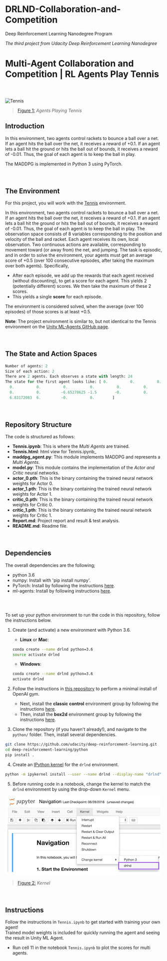 # DRLND-Collaboration-and-Competition
Deep Reinforcement Learning Nanodegree Program

_The third project from Udacity Deep Reinforcement Learning Nanodegree_

# Multi-Agent Collaboration and Competition | RL Agents Play Tennis
##### &nbsp;
![Tennis](https://github.com/Unity-Technologies/ml-agents/blob/master/docs/images/tennis.png?raw=true)
> [Figure 1:](https://github.com/Unity-Technologies/ml-agents/blob/master/docs/images/tennis.png?raw=true) _Agents Playing Tennis_

## Introduction

In this environment, two agents control rackets to bounce a ball over a net. If an agent hits the ball over the net, it receives a reward of +0.1. If an agent lets a ball hit the ground or hits the ball out of bounds, it receives a reward of -0.01. Thus, the goal of each agent is to keep the ball in play.

The MADDPG is implemented in Python 3 using PyTorch.

##### &nbsp;
## The Environment


For this project, you will work with the [Tennis](https://github.com/Unity-Technologies/ml-agents/blob/master/docs/Learning-Environment-Examples.md?fireglass_rsn=true#tennis&fireglass_params|&clear_tab_id=true&anti_bot_permission) environment.

In this environment, two agents control rackets to bounce a ball over a net. If an agent hits the ball over the net, it receives a reward of +0.1. If an agent lets a ball hit the ground or hits the ball out of bounds, it receives a reward of -0.01. Thus, the goal of each agent is to keep the ball in play.
The observation space consists of 8 variables corresponding to the position and velocity of the ball and racket. Each agent receives its own, local observation. Two continuous actions are available, corresponding to movement toward (or away from) the net, and jumping.
The task is episodic, and in order to solve the environment, your agents must get an average score of +0.5 (over 100 consecutive episodes, after taking the maximum over both agents). Specifically,
 - After each episode, we add up the rewards that each agent received (without discounting), to get a score for each agent. This yields 2 (potentially different) scores. We then take the maximum of these 2 scores.
 - This yields a single **score** for each episode.

The environment is considered solved, when the average (over 100 episodes) of those scores is at least +0.5.

**Note**: The project environment is similar to, but not identical to the Tennis environment on the [Unity ML-Agents GitHub page](https://github.com/Unity-Technologies/ml-agents/blob/master/docs/Learning-Environment-Examples.md?fireglass_rsn=true#fireglass_params|&clear_tab_id=true&anti_bot_permission).

##### &nbsp;
## The State and Action Spaces

```python
Number of agents: 2
Size of each action: 2
There are 2 agents. Each observes a state with length: 24
The state for the first agent looks like: [ 0.          0.          0.          0.          0.          0.          0.
  0.          0.          0.          0.          0.          0.          0.
  0.          0.         -6.65278625 -1.5        -0.          0.
  6.83172083  6.         -0.          0.        ]
```

##### &nbsp;


## Repository Structure
The code is structured as follows:
* **Tennis.ipynb**: This is where the _Multi Agents_ are trained.
* **Tennis.html**: html view for Tennis.ipynb_
* **maddpg_agent.py**: This module implements MADDPG and represents a _Multi Agents_.
* **model.py**: This module contains the implementation of the _Actor and Critic_ neural networks.
* **actor_0.pth**: This is the binary containing the trained neural network weights for Actor 0.
* **actor_1.pth**: This is the binary containing the trained neural network weights for Actor 1.
* **critic_0.pth**: This is the binary containing the trained neural network weights for Critic 0.
* **critic_1.pth**: This is the binary containing the trained neural network weights for Critic 1.
* **Report.md**: Project report and result & test analysis.
* **README.md**: Readme file.



##### &nbsp;

## Dependencies

The overall dependencies are the following;
* python 3.6
* numpy: Install with 'pip install numpy'.
* PyTorch: Install by following the instructions [here](https://github.com/reinforcement-learning-kr/pg_travel/wiki/Installing-Unity-ml-agents-on-Windows).
* ml-agents: Install by following instructions [here](https://github.com/Unity-Technologies/ml-agents/blob/master/docs/Installation-Windows.md).

##### &nbsp;

To set up your python environment to run the code in this repository, follow the instructions below.

1. Create (and activate) a new environment with Python 3.6.

	- __Linux__ or __Mac__:
	```bash
	conda create --name drlnd python=3.6
	source activate drlnd
	```
	- __Windows__:
	```bash
	conda create --name drlnd python=3.6
	activate drlnd
	```

2. Follow the instructions in [this repository](https://github.com/openai/gym) to perform a minimal install of OpenAI gym.  
	- Next, install the **classic control** environment group by following the instructions [here](https://github.com/openai/gym#classic-control).
	- Then, install the **box2d** environment group by following the instructions [here](https://github.com/openai/gym#box2d).

3. Clone the repository (if you haven't already!), and navigate to the `python/` folder.  Then, install several dependencies.
```bash
git clone https://github.com/udacity/deep-reinforcement-learning.git
cd deep-reinforcement-learning/python
pip install .
```

4. Create an [IPython kernel](http://ipython.readthedocs.io/en/stable/install/kernel_install.html) for the `drlnd` environment.  
```bash
python -m ipykernel install --user --name drlnd --display-name "drlnd"
```

5. Before running code in a notebook, change the kernel to match the `drlnd` environment by using the drop-down `Kernel` menu.

![Kernel](Images/Kernel.png)
> [Figure 2:](https://user-images.githubusercontent.com/10624937/42386929-76f671f0-8106-11e8-9376-f17da2ae852e.png) _Kernel_

##### &nbsp;

## Instructions

Follow the instructions in `Tennis.ipynb` to get started with training your own agent!  
Trained model weights is included for quickly running the agent and seeing the result in Unity ML Agent.
- Run cell 11 in the notebook `Tennis.ipynb` to plot the scores for multi agents.
